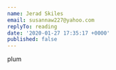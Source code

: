 ```yaml
---
name: Jerad Skiles
email: susannaw227@yahoo.com
replyTo: reading
date: '2020-01-27 17:35:17 +0000'
published: false
---
```


plum